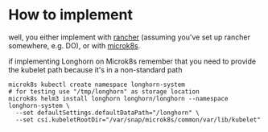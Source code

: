 
# How to implement

well, you either implement with [rancher](https://github.com/mnbf9rca/kubernetes_config/blob/master/implement_rancher.md) (assuming you've set up rancher somewhere, e.g. DO), or with [microk8s](https://github.com/mnbf9rca/kubernetes_config/blob/master/implement_microk8s.md).

if implementing Longhorn on Microk8s remember that you need to provide the kubelet path because it's in a non-standard path

```shell
microk8s kubectl create namespace longhorn-system
# for testing use "/tmp/longhorn" as storage location
microk8s helm3 install longhorn longhorn/longhorn --namespace longhorn-system \
  --set defaultSettings.defaultDataPath="/longhorn" \
  --set csi.kubeletRootDir="/var/snap/microk8s/common/var/lib/kubelet"
```
